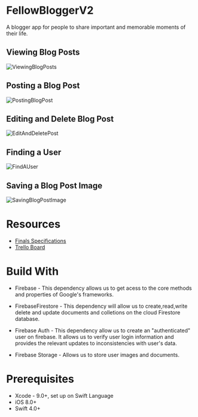 # FellowBloggerV2
A blogger app for people to share important and memorable moments of their life.

## Viewing Blog Posts
![ViewingBlogPosts](https://github.com/JianTing-Li/FellowBloggerV2/blob/master/Images/ViewBlogPosts.gif)

## Posting a Blog Post
![PostingBlogPost](https://github.com/JianTing-Li/FellowBloggerV2/blob/master/Images/CreateBlogPost.gif)

## Editing and Delete Blog Post
![EditAndDeletePost](https://github.com/JianTing-Li/FellowBloggerV2/blob/master/Images/EditAndDeletePost.gif)

## Finding a User
![FindAUser](https://github.com/JianTing-Li/FellowBloggerV2/blob/master/Images/SearchBlogger.gif)

## Saving a Blog Post Image
![SavingBlogPostImage](https://github.com/JianTing-Li/FellowBloggerV2/blob/master/Images/SaveBlogImage.gif)

# Resources
* [Finals Specifications](https://github.com/joinpursuit/Pursuit-Core-iOS-Unit6-CTA-FellowBloggerV2)
* [Trello Board](https://trello.com/b/vST4yN44/fellowbloggerv2)

# Build With
* Firebase - This dependency allows us to get acess to the core methods and properties of Google's frameworks.

* FirebaseFirestore -  This dependency will allow us to create,read,write delete and update documents and colletions on the cloud Firestore database.

* Firebase Auth - This dependency allow us to create an "authenticated" user on firebase. It allows us to verify user login information and provides the relevant updates to inconsistencies with user's data. 

* Firebase Storage - Allows us to store user images and documents.

# Prerequisites
* Xcode - 9.0+, set up on Swift Language
* iOS 8.0+ 
* Swift 4.0+
